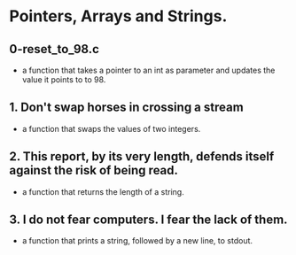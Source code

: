 # Pointers, Arrays and Strings.

## 0-reset_to_98.c

- a function that takes a pointer to an int as parameter and updates the value it points to to 98.

## 1. Don't swap horses in crossing a stream

- a function that swaps the values of two integers.

## 2. This report, by its very length, defends itself against the risk of being read.

- a function that returns the length of a string.

## 3. I do not fear computers. I fear the lack of them.

- a function that prints a string, followed by a new line, to stdout.
